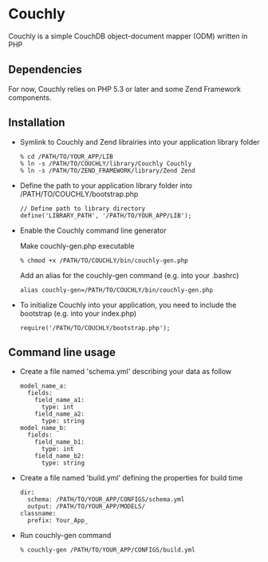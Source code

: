 # Couchly

Couchly is a simple CouchDB object-document mapper (ODM) written in PHP


## Dependencies

For now, Couchly relies on PHP 5.3 or later and some Zend Framework components.


## Installation

  - Symlink to Couchly and Zend librairies into your application library folder

    ```
    % cd /PATH/TO/YOUR_APP/LIB
    % ln -s /PATH/TO/COUCHLY/library/Couchly Couchly
    % ln -s /PATH/TO/ZEND_FRAMEWORK/library/Zend Zend
    ```

  - Define the path to your application library folder into /PATH/TO/COUCHLY/bootstrap.php

    ```
    // Define path to library directory
    define('LIBRARY_PATH', '/PATH/TO/YOUR_APP/LIB');
    ```

  - Enable the Couchly command line generator

    Make couchly-gen.php executable
    
    ```
    % chmod +x /PATH/TO/COUCHLY/bin/couchly-gen.php
    ```
    
    Add an alias for the couchly-gen command (e.g. into your .bashrc)
    
    ```
    alias couchly-gen=/PATH/TO/COUCHLY/bin/couchly-gen.php
    ```

  - To initialize Couchly into your application, you need to include the bootstrap (e.g. into your index.php)

    ```
    require('/PATH/TO/COUCHLY/bootstrap.php');
    ```

## Command line usage

  - Create a file named 'schema.yml' describing your data as follow

    ```
    model_name_a:
      fields:
        field_name_a1:
          type: int
        field_name_a2:
          type: string
    model_name_b:
      fields:
        field_name_b1:
          type: int
        field_name_b2:
          type: string
    ```

  - Create a file named 'build.yml' defining the properties for build time

    ```
    dir:
      schema: /PATH/TO/YOUR_APP/CONFIGS/schema.yml
      output: /PATH/TO/YOUR_APP/MODELS/
    classname:
      prefix: Your_App_
    ```

  - Run couchly-gen command

    ```
    % couchly-gen /PATH/TO/YOUR_APP/CONFIGS/build.yml
    ```